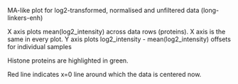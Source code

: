 
MA-like plot for log2-transformed, normalised and unfiltered data (long-linkers-enh)

X axis plots mean(log2_intensity) across data rows (proteins). X axis is the same in every plot.
Y axis plots log2_intensity - mean(log2_intensity) offsets for individual samples

Histone proteins are highlighted in green.

Red line indicates x=0 line around which the data is centered now.
